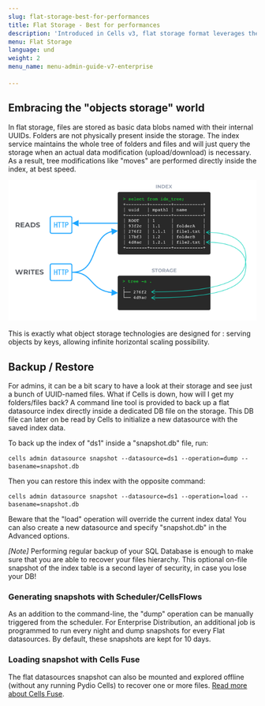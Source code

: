 ```yaml
---
slug: flat-storage-best-for-performances
title: Flat Storage - Best for performances
description: 'Introduced in Cells v3, flat storage format leverages the object storage approach for high performances and scalability.'
menu: Flat Storage
language: und
weight: 2
menu_name: menu-admin-guide-v7-enterprise

---
```

## Embracing the "objects storage" world

In flat storage, files are stored as basic data blobs named with their internal UUIDs. Folders are not physically present inside the storage. The index service maintains the whole tree of folders and files and will just query the storage when an actual data modification (upload/download) is necessary.
As a result, tree modifications like "moves" are performed directly inside the index, at best speed. 

![](../../images/4_connecting_your_storage/datasource-format-flat.png)

This is exactly what object storage technologies are designed for : serving objects by keys, allowing infinite horizontal scaling possibility.

## Backup / Restore

For admins, it can be a bit scary to have a look at their storage and see just a bunch of UUID-named files. What if Cells is down, how will I get my folders/files back? A command line tool is provided to back up a flat datasource index directly inside a dedicated DB file on the storage. This DB file can later on be read by Cells to initialize a new datasource with the saved index data.

To back up the index of "ds1" inside a "snapshot.db" file, run:
```
cells admin datasource snapshot --datasource=ds1 --operation=dump --basename=snapshot.db 
```
Then you can restore this index with the opposite command:
```
cells admin datasource snapshot --datasource=ds1 --operation=load --basename=snapshot.db 
```
Beware that the "load" operation will override the current index data! You can also create a new datasource and specify "snapshot.db" in the Advanced options.

_[Note]_ Performing regular backup of your SQL Database is enough to make sure that you are able to recover your files hierarchy. This optional on-file snapshot of the index table is a second layer of security, in case you lose your DB!

### Generating snapshots with Scheduler/CellsFlows

As an addition to the command-line, the "dump" operation can be manually triggered from the scheduler. For Enterprise Distribution, an additional job is programmed to run every night and dump snapshots for every Flat datasources. By default, these snapshots are kept for 10 days.

### Loading snapshot with Cells Fuse

The flat datasources snapshot can also be mounted and explored offline (without any running Pydio Cells) to recover one or more files. [Read more about Cells Fuse](https://docs.pydio.com/cells-v4/admin-guide/connect-your-storage/datasource-format/recovering-a-flat-storage-datasource-with-cells-fuse/).